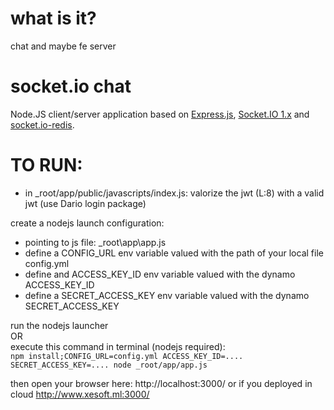 # what is it?
chat and maybe fe server

# socket.io chat
Node.JS client/server application based on [Express.js](http://expressjs.com/), [Socket.IO 1.x](http://socket.io/) and [socket.io-redis](https://github.com/socketio/socket.io-redis).

# TO RUN:
- in _root/app/public/javascripts/index.js: valorize the jwt (L:8) with a valid jwt (use Dario login package)
  
create a nodejs launch configuration:
- pointing to js file: _root\app\app.js
- define a CONFIG_URL env variable valued with the path of your local file config.yml
- define and ACCESS_KEY_ID env variable valued with the dynamo ACCESS_KEY_ID
- define a SECRET_ACCESS_KEY env variable valued with the dynamo SECRET_ACCESS_KEY
 
run the nodejs launcher   
OR  
execute this command in terminal (nodejs required):  
`npm install;CONFIG_URL=config.yml ACCESS_KEY_ID=.... SECRET_ACCESS_KEY=.... node _root/app/app.js`

then open your browser here: http://localhost:3000/
or if you deployed in cloud http://www.xesoft.ml:3000/